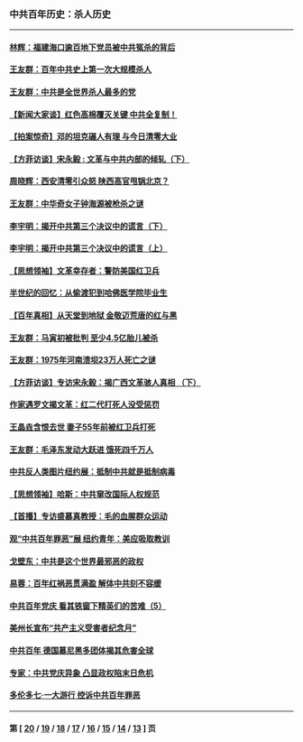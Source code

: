 ### 中共百年历史：杀人历史
---
#### [林辉：福建海口逾百地下党员被中共冤杀的背后](../../pages/nf1176106/n13878946.md?06150430) 
#### [王友群：百年中共史上第一次大规模杀人](../../pages/nf1176106/n13863785.md?06150430) 
#### [王友群：中共是全世界杀人最多的党](../../pages/nf1176106/n13860689.md?06150430) 
#### [【新闻大家谈】红色高棉覆灭关键 中共全复制！](../../pages/nf1176106/n13850222.md?06150430) 
#### [【拍案惊奇】邓的坦克碾人有理 与今日清零大业](../../pages/nf1176106/n13729574.md?06150430) 
#### [【方菲访谈】宋永毅 : 文革与中共内部的倾轧（下）](../../pages/nf1176106/n13486836.md?06150430) 
#### [周晓辉：西安清零引众怒 陕西高官甩锅北京？](../../pages/nf1176106/n13484627.md?06150430) 
#### [王友群：中华奇女子钟海源被枪杀之谜](../../pages/nf1176106/n13430555.md?06150430) 
#### [李宇明：揭开中共第三个决议中的谎言（下）](../../pages/nf1176106/n13389389.md?06150430) 
#### [李宇明：揭开中共第三个决议中的谎言（上）](../../pages/nf1176106/n13388697.md?06150430) 
#### [【思想领袖】文革幸存者：警防美国红卫兵](../../pages/nf1176106/n13339289.md?06150430) 
#### [半世纪的回忆：从偷渡犯到哈佛医学院毕业生](../../pages/nf1176106/n13345328.md?06150430) 
#### [【百年真相】从天堂到地狱 金敬迈荒唐的红与黑](../../pages/nf1176106/n13336995.md?06150430) 
#### [王友群：马寅初被批判 至少4.5亿胎儿被杀](../../pages/nf1176106/n13260313.md?06150430) 
#### [王友群：1975年河南溃坝23万人死亡之谜](../../pages/nf1176106/n13231576.md?06150430) 
#### [【方菲访谈】专访宋永毅：揭广西文革骇人真相 （下）](../../pages/nf1176106/n13209074.md?06150430) 
#### [作家遇罗文揭文革：红二代打死人没受惩罚](../../pages/nf1176106/n13205254.md?06150430) 
#### [王晶垚含恨去世 妻子55年前被红卫兵打死](../../pages/nf1176106/n13203590.md?06150430) 
#### [王友群：毛泽东发动大跃进 饿死四千万人](../../pages/nf1176106/n13177158.md?06150430) 
#### [中共反人类图片纽约展：抵制中共就是抵制病毒](../../pages/nf1176106/n13115371.md?06150430) 
#### [【思想领袖】哈斯：中共窜改国际人权规范](../../pages/nf1176106/n13053647.md?06150430) 
#### [【首播】专访盛慕真教授：毛的血腥群众运动](../../pages/nf1176106/n13091782.md?06150430) 
#### [观“中共百年罪恶”展 纽约青年：美应吸取教训](../../pages/nf1176106/n13085246.md?06150430) 
#### [戈壁东：中共是这个世界最邪恶的政权](../../pages/nf1176106/n13085641.md?06150430) 
#### [易蓉：百年红祸恶贯满盈 解体中共刻不容缓](../../pages/nf1176106/n13084455.md?06150430) 
#### [中共百年党庆 看其铁窗下精英们的苦难（5）](../../pages/nf1176106/n13076766.md?06150430) 
#### [美州长宣布“共产主义受害者纪念月”](../../pages/nf1176106/n13074024.md?06150430) 
#### [中共百年 德国慕尼黑多团体揭其危害全球](../../pages/nf1176106/n13068873.md?06150430) 
#### [专家：中共党庆异象 凸显政权陷末日危机](../../pages/nf1176106/n13067084.md?06150430) 
#### [多伦多七·一大游行 控诉中共百年罪恶](../../pages/nf1176106/n13062043.md?06150430) 

---
#### 第 [ [20](./20.md?06150430) / [19](./19.md?06150430) / [18](./18.md?06150430) / [17](./17.md?06150430) / [16](./16.md?06150430) / [15](./15.md?06150430) / [14](./14.md?06150430) / [13](./13.md?06150430) ] 页
